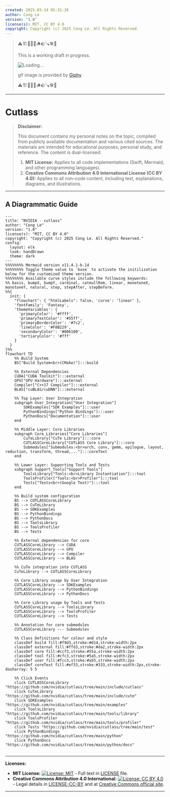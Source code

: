 ```yaml
---
created: 2025-03-14 05:31:26
author: Cong Le
version: "1.0"
license(s): MIT, CC BY 4.0
copyright: Copyright (c) 2025 Cong Le. All Rights Reserved.
---
```




> ⚠️🏗️🚧🦺🧱🪵🪨🪚🛠️👷
> 
> This is a working draft in progress.
> 
> ![Loading...](https://media3.giphy.com/media/v1.Y2lkPTc5MGI3NjExNXJqZTNvOWFlMG1tOHNhdXJtZDM4OWI4amZteDJjbW90d2h6YWxyNyZlcD12MV9pbnRlcm5hbF9naWZfYnlfaWQmY3Q9Zw/NrXyKCIbSebv5Sgxpj/giphy.gif)
> 
> gif image is provided by [Giphy](https://giphy.com)
> 
> ⚠️🏗️🚧🦺🧱🪵🪨🪚🛠️👷

----



# Cutlass
> **Disclaimer:**
>
> This document contains my personal notes on the topic,
> compiled from publicly available documentation and various cited sources.
> The materials are intended for educational purposes, personal study, and reference.
> The content is dual-licensed:
> 1. **MIT License:** Applies to all code implementations (Swift, Mermaid, and other programming languages).
> 2. **Creative Commons Attribution 4.0 International License (CC BY 4.0):** Applies to all non-code content, including text, explanations, diagrams, and illustrations.
---


## A Diagrammatic Guide 


```mermaid
---
title: "NVIDIA - cutlass"
author: "Cong Le"
version: "1.0"
license(s): "MIT, CC BY 4.0"
copyright: "Copyright (c) 2025 Cong Le. All Rights Reserved."
config:
  layout: elk
  look: handDrawn
  theme: dark
---
%%%%%%%% Mermaid version v11.4.1-b.14
%%%%%%%% Toggle theme value to `base` to activate the initilization below for the customized theme version.
%%%%%%%% Available curve styles include the following keywords:
%% basis, bumpX, bumpY, cardinal, catmullRom, linear, monotoneX, monotoneY, natural, step, stepAfter, stepBefore.
%%{
  init: {
    "flowchart": { "htmlLabels": false, 'curve': 'linear' },
    'fontFamily': 'Fantasy',
    'themeVariables': {
      'primaryColor': '#ffff',
      'primaryTextColor': '#55ff',
      'primaryBorderColor': '#7c2',
      'lineColor': '#F8B229',
      'secondaryColor': '#006100',
      'tertiaryColor': '#fff'
    }
  }
}%%
flowchart TD
    %% Build System
    BS["Build System<br>(CMake)"]:::build

    %% External Dependencies
    CUDA["CUDA Toolkit"]:::external
    GPU["GPU Hardware"]:::external
    Compiler["C++17 Compiler"]:::external
    BLAS["cuBLAS/cuDNN"]:::external

    %% Top Layer: User Integration
    subgraph User_Integration["User Integration"]
        SDKExamples["SDK Examples"]:::user
        PythonBindings["Python Bindings"]:::user
        PythonDocs["Documentation"]:::user
    end

    %% Middle Layer: Core Libraries
    subgraph Core_Libraries["Core Libraries"]
        CuTeLibrary["CuTe Library"]:::core
        CUTLASSCoreLibrary["CUTLASS Core Library"]:::core
        Submodules["Submodules:<br>arch, conv, gemm, epilogue, layout, reduction, transform, thread,..."]:::coreText
    end

    %% Lower Layer: Supporting Tools and Tests
    subgraph Support_Tools["Support Tools"]
        ToolsLibrary["Tools:<br>Library Instantiation"]:::tool
        ToolsProfiler["Tools:<br>Profiler"]:::tool
        Tests["Tests<br>(Google Test)"]:::tool
    end

    %% Build system configuration
    BS --> CUTLASSCoreLibrary
    BS --> CuTeLibrary
    BS --> SDKExamples
    BS --> PythonBindings
    BS --> PythonDocs
    BS --> ToolsLibrary
    BS --> ToolsProfiler
    BS --> Tests

    %% External dependencies for core
    CUTLASSCoreLibrary --> CUDA
    CUTLASSCoreLibrary --> GPU
    CUTLASSCoreLibrary --> Compiler
    CUTLASSCoreLibrary --> BLAS

    %% CuTe integration into CUTLASS
    CuTeLibrary --> CUTLASSCoreLibrary

    %% Core Library usage by User Integration
    CUTLASSCoreLibrary --> SDKExamples
    CUTLASSCoreLibrary --> PythonBindings
    CUTLASSCoreLibrary --> PythonDocs

    %% Core Library usage by Tools and Tests
    CUTLASSCoreLibrary --> ToolsLibrary
    CUTLASSCoreLibrary --> ToolsProfiler
    CUTLASSCoreLibrary --> Tests

    %% Annotation for core submodules
    CUTLASSCoreLibrary --- Submodules

    %% Class Definitions for colour and style
    classDef build fill:#f9d3,stroke:#d14,stroke-width:2px
    classDef external fill:#ffd3,stroke:#da2,stroke-width:2px
    classDef core fill:#ccf3,stroke:#55a,stroke-width:2px
    classDef tool fill:#cfc3,stroke:#5a5,stroke-width:2px
    classDef user fill:#fcc3,stroke:#a55,stroke-width:2px
    classDef coreText fill:#ef33,stroke:#333,stroke-width:2px,stroke-dasharray: 5 5

    %% Click Events
    click CUTLASSCoreLibrary "https://github.com/nvidia/cutlass/tree/main/include/cutlass"
    click CuTeLibrary "https://github.com/nvidia/cutlass/tree/main/include/cute"
    click SDKExamples "https://github.com/nvidia/cutlass/tree/main/examples"
    click ToolsLibrary "https://github.com/nvidia/cutlass/tree/main/tools/library"
    click ToolsProfiler "https://github.com/nvidia/cutlass/tree/main/tools/profiler"
    click Tests "https://github.com/nvidia/cutlass/tree/main/test"
    click PythonBindings "https://github.com/nvidia/cutlass/tree/main/python"
    click PythonDocs "https://github.com/nvidia/cutlass/tree/main/python/docs"
    
```





---
**Licenses:**

- **MIT License:**  [![License: MIT](https://img.shields.io/badge/License-MIT-yellow.svg)](LICENSE) - Full text in [LICENSE](LICENSE) file.
- **Creative Commons Attribution 4.0 International:** [![License: CC BY 4.0](https://licensebuttons.net/l/by/4.0/88x31.png)](LICENSE-CC-BY) - Legal details in [LICENSE-CC-BY](LICENSE-CC-BY) and at [Creative Commons official site](http://creativecommons.org/licenses/by/4.0/).

---
